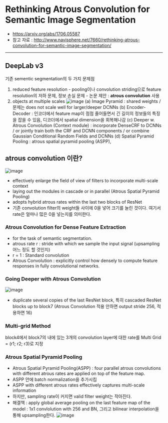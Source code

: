 # Rethinking Atrous Convolution for Semantic Image Segmentation
- https://arxiv.org/abs/1706.05587
- 참고 자료 : http://www.navisphere.net/7660/rethinking-atrous-convolution-for-semantic-image-segmentation/
---
## DeepLab v3

기존 sementic segmentation의 두 가지 문제점
1. reduced feature resolution 
       - pooling이나 convolution striding으로 feature resolution의 저하 문제, 정보 손실 문제
       - 논문 제안 : **atrous convolution** 사용
2. objects at multiple scales
![image](https://user-images.githubusercontent.com/70581043/141099698-7c8e96ee-cf66-4450-8ab1-3a97d9d64a58.png)
       (a)  Image Pyramid : shared weights / 문제는 does not scale well for larger/deeper DCNNs
       (b)  Encoder-Decoder : 인코더에서 feature map이 점점 줄어들면서 긴 길이의 정보들의 특징을 잡을 수 있음, 디코더에서 spatial dimension을 회복해나감
       (c)  Deeper w. Atrous Convolution (Context module) : incorporate DenseCRF to DCNNs / or jointly train both the CRF and DCNN components / or combine Gaussian Conditional Random Fields and DCNNs
       (d)  Spatial Pyramid Pooling : atrous spatial pyramid pooling (ASPP),
     
## atrous convolution 이란?
![image](https://user-images.githubusercontent.com/70581043/141099270-a5b0ab2c-c195-4e3b-8f20-d75bb5474f2d.png)
- effectively enlarge the field of view of filters to incorporate multi-scale context
- laying out the modules in cascade or in parallel (Atrous Spatial Pyramid Pooling)
- adopts hybrid atrous rates within the last two blocks of ResNet
- 기존 convolution filter의 weight들 사이에 0을 넣어 크기를 늘린 것이다. 여기서 rate은 얼마나 많은 0을 넣는지를 의미한다.
### Atrous Convolution for Dense Feature Extraction
- for the task of semantic segmentation.
- atrous rate r : stride with which we sample the input signal (upsampling 어느 정도 할 것인지)
- r = 1 : Standard convolution
- Atrous Convolution : explicitly control how densely to compute feature responses in fully convolutional networks.
### Going Deeper with Atrous Convolution
![image](https://user-images.githubusercontent.com/70581043/141102801-07c1a85e-8b43-4bb0-82d4-e5c0e27e16a5.png)
- duplicate several copies of the last ResNet block, 특히 cascaded ResNet blocks up to block7 (Atrous Convolution 적용 안하면 output stride 256, 적용하면 16)

### Multi-grid Method
block4에서 block7의 내에 있는 3개의 convolution layer에 대한 rate를 Multi Grid = (r1; r2; r3)로 지정

### Atrous Spatial Pyramid Pooling
- Atrous Spatial Pyramid Pooling(ASPP) : four parallel atrous convolutions with different atrous rates are applied on top of the feature map.
- ASPP 안에 batch normalization을 추가시킴
- ASPP with different atrous rates effectively captures multi-scale information
- 하지만, sampling rate이 커지면 valid filter weight는 작아진다.
- 해결책 : apply global average pooling on the last feature map of the model : 1x1 convlolution with 256 and BN, 그리고 bilinear interpolation을 통해 upsampling한다.
![image](https://user-images.githubusercontent.com/70581043/141104460-560270ba-fb50-45f0-a25c-f87e8c39b729.png)

